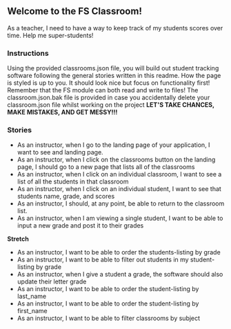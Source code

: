 ## Welcome to the FS Classroom\!

As a teacher, I need to have a way to keep track of my students scores over time. Help me super-students!

### Instructions
Using the provided classrooms.json file, you will build out student tracking software following the general stories written in this readme. How the page is styled is up to you. It should look nice but focus on functionality first! Remember that the FS module can both read and write to files! The classroom.json.bak file is provided in case you accidentally delete your classroom.json file whilst working on the project
**LET'S TAKE CHANCES, MAKE MISTAKES, AND GET MESSY!!!**

### Stories
* As an instructor, when I go to the landing page of your application, I want to see and landing page.
* As an instructor, when I click on the classrooms button on the landing page, I should go to a new page that lists all of the classrooms
* As an instructor, when I click on an individual classroom, I want to see a list of all the students in that classroom
* As an instructor, when I click on an individual student, I want to see that students name, grade, and scores
* As an instructor, I should, at any point, be able to return to the classroom list.
* As an instructor, when I am viewing a single student, I want to be able to input a new grade and post it to their grades

**Stretch**

* As an instructor, I want to be able to order the students-listing by grade
* As an instructor, I want to be able to filter out students in my student-listing by grade
* As an instructor, when I give a student a grade, the software should also update their letter grade
* As an instructor, I want to be able to order the student-listing by last_name
* As an instructor, I want to be able to order the student-listing by first_name
* As an instructor, I want to be able to filter classrooms by subject
